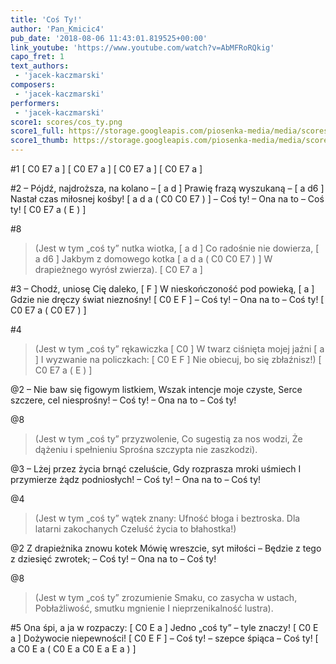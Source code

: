 ```yaml
---
title: 'Coś Ty!'
author: 'Pan_Kmicic4'
pub_date: '2018-08-06 11:43:01.819525+00:00'
link_youtube: 'https://www.youtube.com/watch?v=AbMFRoRQkig'
capo_fret: 1
text_authors:
 - 'jacek-kaczmarski'
composers:
 - 'jacek-kaczmarski'
performers:
 - 'jacek-kaczmarski'
score1: scores/cos_ty.png
score1_full: https://storage.googleapis.com/piosenka-media/media/scores/cos_ty.png
score1_thumb: https://storage.googleapis.com/piosenka-media/media/scores/cos_ty.png.180x0_q85_upscale.png
---
```


#1
[ C0 E7 a ]
[ C0 E7 a ]
[ C0 E7 a ]
[ C0 E7 a ]

#2
– Pójdź, najdroższa, na kolano – [ a d ]
Prawię frazą wyszukaną – [ a d6 ]
Nastał czas miłosnej kośby! [ a d a ( C0 C0 E7 ) ]
– Coś ty! – Ona na to – Coś ty! [ C0 E7 a ( E ) ]

#8
>(Jest w tym „coś ty” nutka wiotka, [ a d ]
>Co radośnie nie dowierza, [ a d6 ]
>Jakbym z domowego kotka [ a d a ( C0 C0 E7 ) ]
>W drapieżnego wyrósł zwierza). [ C0 E7 a ]

#3
– Chodź, uniosę Cię daleko, [ F ]
W nieskończoność pod powieką, [ a ]
Gdzie nie dręczy świat nieznośny! [ C0 E F ]
– Coś ty! – Ona na to – Coś ty! [ C0 E7 a ( C0 E7 ) ]

#4
>(Jest w tym „coś ty” rękawiczka [ C0 ]
>W twarz ciśnięta mojej jaźni [ a ]
>I wyzwanie na policzkach: [ C0 E F ]
>Nie obiecuj, bo się zbłaźnisz!) [ C0 E7 a ( E ) ]

@2
– Nie baw się figowym listkiem,
Wszak intencje moje czyste,
Serce szczere, cel niesprośny!
– Coś ty! – Ona na to – Coś ty!

@8
>(Jest w tym „coś ty” przyzwolenie,
>Co sugestią za nos wodzi,
>Że dążeniu i spełnieniu
>Sprośna szczypta nie zaszkodzi).

@3
– Lżej przez życia brnąć czeluście,
Gdy rozprasza mroki uśmiech
I przymierze żądz podniosłych!
– Coś ty! – Ona na to – Coś ty!

@4
>(Jest w tym „coś ty” wątek znany:
>Ufność błoga i beztroska.
>Dla latarni zakochanych
>Czeluść życia to błahostka!)

@2
Z drapieżnika znowu kotek
Mówię wreszcie, syt miłości –
Będzie z tego z dziesięć zwrotek;
– Coś ty! – Ona na to – Coś ty!

@8
>(Jest w tym „coś ty” zrozumienie
>Smaku, co zasycha w ustach,
>Pobłażliwość, smutku mgnienie
>I nieprzenikalność lustra).

#5
Ona śpi, a ja w rozpaczy: [ C0 E a  ]
Jedno „coś ty” – tyle znaczy! [ C0 E a ]
Dożywocie niepewności! [ C0 E F ]
– Coś ty! – szepce śpiąca – Coś ty! [ a C0 E a ( C0 E a C0 E a E a ) ]